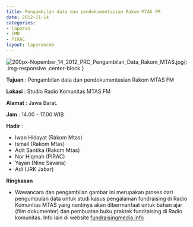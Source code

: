```yaml
---
title: Pengambilan data dan pendokumentasian Rakom MTAS FM
date: 2012-11-14
categories:
- laporan
- CMB
- PIRAC
layout: laporancmb
---
```


![200px-Nopember_14_2012_PRC_Pengambilan_Data_Rakom_MTAS.jpg](/uploads/200px-Nopember_14_2012_PRC_Pengambilan_Data_Rakom_MTAS.jpg){: .img-responsive .center-block }


**Tujuan** : Pengambilan data dan pendokumentasian Rakom MTAS FM 

**Lokasi** : Studio Radio Komunitas MTAS FM 

**Alamat** : Jawa Barat. 

**Jam** : 14.00 - 17.00 WIB 

**Hadir** :
* Iwan Hidayat (Rakom Mtas)
* Ismail (Rakom Mtas)
* Adit Santika (Rakom Mtas)
* Nor Hiqmah (PIRAC)
* Yayan (Nine Savana)
* Adi (JRK Jabar)

**Ringkasan**  
* Wawancara dan pengambilan gambar ini merupakan proses dari pengumpulan data untuk studi kasus pengalaman fundraising di Radio Komunitas MTAS yang nantinya akan dibermanfaat untuk bahan ajar (film dokumenter) dan pembuatan buku praktek fundraising di Radio komunitas. Info lain di website [fundraisingmedia.info](http://www.fundraisingmedia.info/)
